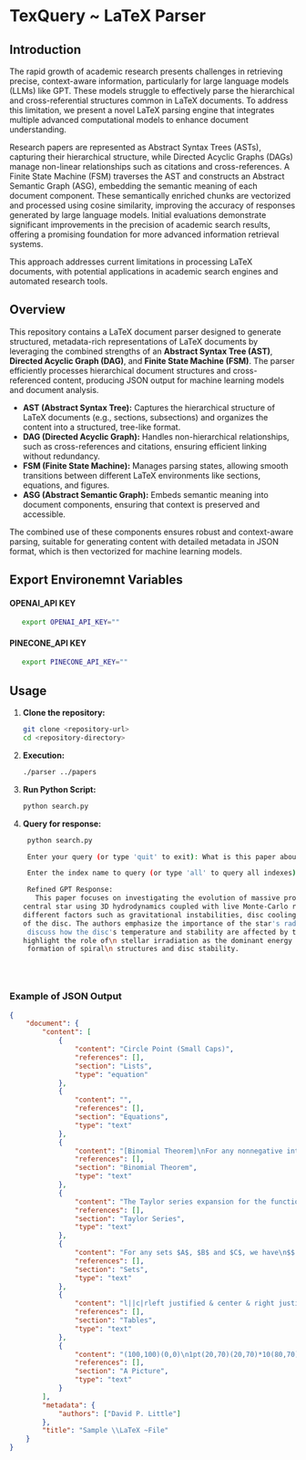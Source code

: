 # TexQuery ~ LaTeX Parser

## Introduction

The rapid growth of academic research presents challenges in retrieving precise, context-aware information, particularly for large language models (LLMs) like GPT. These models struggle to effectively parse the hierarchical and cross-referential structures common in LaTeX documents. To address this limitation, we present a novel LaTeX parsing engine that integrates multiple advanced computational models to enhance document understanding.

Research papers are represented as Abstract Syntax Trees (ASTs), capturing their hierarchical structure, while Directed Acyclic Graphs (DAGs) manage non-linear relationships such as citations and cross-references. A Finite State Machine (FSM) traverses the AST and constructs an Abstract Semantic Graph (ASG), embedding the semantic meaning of each document component. These semantically enriched chunks are vectorized and processed using cosine similarity, improving the accuracy of responses generated by large language models. Initial evaluations demonstrate significant improvements in the precision of academic search results, offering a promising foundation for more advanced information retrieval systems.

This approach addresses current limitations in processing LaTeX documents, with potential applications in academic search engines and automated research tools.

## Overview

This repository contains a LaTeX document parser designed to generate structured, metadata-rich representations of LaTeX documents by leveraging the combined strengths of an **Abstract Syntax Tree (AST)**, **Directed Acyclic Graph (DAG)**, and **Finite State Machine (FSM)**. The parser efficiently processes hierarchical document structures and cross-referenced content, producing JSON output for machine learning models and document analysis.

- **AST (Abstract Syntax Tree):** Captures the hierarchical structure of LaTeX documents (e.g., sections, subsections) and organizes the content into a structured, tree-like format.
- **DAG (Directed Acyclic Graph):** Handles non-hierarchical relationships, such as cross-references and citations, ensuring efficient linking without redundancy.
- **FSM (Finite State Machine):** Manages parsing states, allowing smooth transitions between different LaTeX environments like sections, equations, and figures.
- **ASG (Abstract Semantic Graph):** Embeds semantic meaning into document components, ensuring that context is preserved and accessible.

The combined use of these components ensures robust and context-aware parsing, suitable for generating content with detailed metadata in JSON format, which is then vectorized for machine learning models.

## Export Environemnt Variables

#### OPENAI_API KEY
```bash
   export OPENAI_API_KEY=""
```

#### PINECONE_API KEY
```bash
   export PINECONE_API_KEY=""
```

## Usage
1. **Clone the repository:**

   ```bash
   git clone <repository-url>
   cd <repository-directory>
   ```
   
2. **Execution:**
   ```bash
   ./parser ../papers
   ```
3. **Run Python Script:**
   ```bash
   python search.py
   ```
4. **Query for response:**
   ```bash
    python search.py
   
    Enter your query (or type 'quit' to exit): What is this paper about?

    Enter the index name to query (or type 'all' to query all indexes): index-gi-disc-rt
   
    Refined GPT Response:
      This paper focuses on investigating the evolution of massive protoplanetary discs with irradiation from the
   central star using 3D hydrodynamics coupled with live Monte-Carlo radiative transfer. The study explores how
   different factors such as gravitational instabilities, disc cooling, and stellar irradiation influence the evolution
   of the disc. The authors emphasize the importance of the star's radiation in regulating the disc thermodynamics and
    discuss how the disc's temperature and stability are affected by these factors over time. The research findings
   highlight the role of\n stellar irradiation as the dominant energy source in the disc evolution and its impact on the
    formation of spiral\n structures and disc stability.

   


   
   ```
### Example of JSON Output
```json
{
    "document": {
        "content": [
            {
                "content": "Circle Point (Small Caps)",
                "references": [],
                "section": "Lists",
                "type": "equation"
            },
            {
                "content": "",
                "references": [],
                "section": "Equations",
                "type": "text"
            },
            {
                "content": "[Binomial Theorem]\nFor any nonnegative integer $n$, we have\n$$(1+x)^n = _i=0^n n ix^i$$\n",
                "references": [],
                "section": "Binomial Theorem",
                "type": "text"
            },
            {
                "content": "The Taylor series expansion for the function $e^x$ is given by\ne^x = 1 + x + 2+ 6+ = _n0n!",
                "references": [],
                "section": "Taylor Series",
                "type": "text"
            },
            {
                "content": "For any sets $A$, $B$ and $C$, we have\n$$ (AB)-(C-A) = A (B-C)$$\n(AB)-(C-A) &=& (AB) (C-A)^c&=& (AB) (C A^c)^c &=& (AB) (C^c A) &=& A (BC^c) &=& A (B-C)\n",
                "references": [],
                "section": "Sets",
                "type": "text"
            },
            {
                "content": "l||c|rleft justified & center & right justified 1 & 3.14159 & 5 2.4678 & 3 &  1234 3.4678 & 6.14159 & 1239\n",
                "references": [],
                "section": "Tables",
                "type": "text"
            },
            {
                "content": "(100,100)(0,0)\n1pt(20,70)(20,70)*10(80,70)(80,70)*10(40,40)(1,2)10(60,40)(-1,2)10(40,40)(1,0)20(50,20)(80,10)[b](0,90)(4,0)10(1,3)4(100,90)(-4,0)10(-1,3)4",
                "references": [],
                "section": "A Picture",
                "type": "text"
            }
        ],
        "metadata": {
            "authors": ["David P. Little"]
        },
        "title": "Sample \\LaTeX ~File"
    }
}
```
